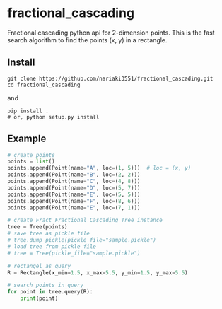 # fractional_cascading

Fractional cascading python api for 2-dimension points.
This is the fast search algorithm to find the points (x, y) in a rectangle.

## Install

```
git clone https://github.com/nariaki3551/fractional_cascading.git
cd fractional_cascading
```
and

```
pip install .
# or, python setup.py install
```


## Example

```python
# create points
points = list()
points.append(Point(name="A", loc=(1, 5)))  # loc = (x, y)
points.append(Point(name="B", loc=(2, 2)))
points.append(Point(name="C", loc=(4, 8)))
points.append(Point(name="D", loc=(5, 7)))
points.append(Point(name="E", loc=(5, 5)))
points.append(Point(name="F", loc=(8, 6)))
points.append(Point(name="E", loc=(7, 1)))

# create Fract Fractional Cascading Tree instance
tree = Tree(points)
# save tree as pickle file
# tree.dump_pickle(pickle_file="sample.pickle")
# load tree from pickle file
# tree = Tree(pickle_file="sample.pickle")

# rectangel as query
R = Rectangle(x_min=1.5, x_max=5.5, y_min=1.5, y_max=5.5)

# search points in query
for point in tree.query(R):
    print(point)
```
